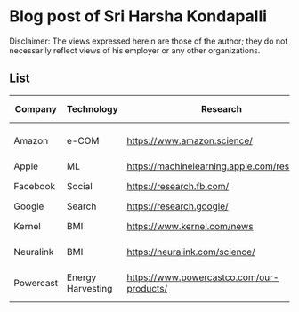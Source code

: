 # Blog post of Sri Harsha Kondapalli

Disclaimer: The views expressed herein are those of the author; they do not necessarily reflect views of his employer or any other organizations.

## List

Company | Technology | Research | Careers | Interesting Articles | Last Updated
------- | ---------- | -------- | ------- | -------------------- | --------------------
Amazon | e-COM | https://www.amazon.science/ | https://www.amazon.science/careers | https://www.amazon.science/latest-news/swami-sivasubramanian-machine-learning-is-one-of-the-most-disruptive-technologies-we-will-encounter-in-our-generation | 210121
Apple | ML | https://machinelearning.apple.com/research/ | https://www.apple.com/jobs/us/ | https://arxiv.org/pdf/2012.12803.pdf | 210121
Facebook | Social | https://research.fb.com/ | https://research.fb.com/careers/ | https://research.fb.com/wp-content/uploads/2020/12/Meta-Learning-via-Learned-Loss.pdf | 210121
Google | Search | https://research.google/ | https://research.google/careers/ | https://arxiv.org/pdf/2011.01480.pdf | 210121
Kernel | BMI | https://www.kernel.com/news | https://jobs.lever.co/kernel-2 | https://medium.com/future-literacy/changing-our-minds-one-attebyte-at-a-time-764692703636 | 201218
Neuralink | BMI | https://neuralink.com/science/ | https://neuralink.com/careers/ | https://assets.documentcloud.org/documents/6204648/Neuralink-White-Paper.pdf | 201218
Powercast | Energy Harvesting | https://www.powercastco.com/our-products/ | https://www.powercastco.com/company/careers/ | https://www.powercastco.com/powercast-sees-record-customer-and-revenue-growth-in-2020-as-demand-for-wireless-power-gains-momentum/ | 210205
